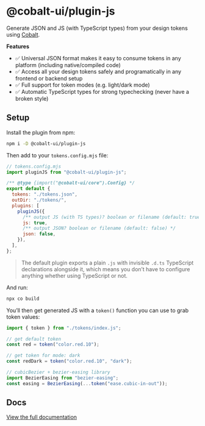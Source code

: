 # @cobalt-ui/plugin-js

Generate JSON and JS (with TypeScript types) from your design tokens using [Cobalt](https://cobalt-ui.pages.dev).

**Features**

- ✅ Universal JSON format makes it easy to consume tokens in any platform (including native/compiled code)
- ✅ Access all your design tokens safely and programatically in any frontend or backend setup
- ✅ Full support for token modes (e.g. light/dark mode)
- ✅ Automatic TypeScript types for strong typechecking (never have a broken style)

## Setup

Install the plugin from npm:

```bash
npm i -D @cobalt-ui/plugin-js
```

Then add to your `tokens.config.mjs` file:

```js
// tokens.config.mjs
import pluginJS from "@cobalt-ui/plugin-js";

/** @type {import("@cobalt-ui/core").Config} */
export default {
  tokens: "./tokens.json",
  outDir: "./tokens/",
  plugins: [
    pluginJS({
      /** output JS (with TS types)? boolean or filename (default: true) */
      js: true,
      /** output JSON? boolean or filename (default: false) */
      json: false,
    }),
  ],
};
```

> The default plugin exports a plain `.js` with invisible `.d.ts` TypeScript declarations alongside it, which means you don’t have to configure anything whether using TypeScript or not.

And run:

```sh
npx co build
```

You’ll then get generated JS with a `token()` function you can use to grab token values:

```js
import { token } from "./tokens/index.js";

// get default token
const red = token("color.red.10");

// get token for mode: dark
const redDark = token("color.red.10", "dark");

// cubicBezier + bezier-easing library
import BezierEasing from "bezier-easing";
const easing = BezierEasing(...token("ease.cubic-in-out"));
```

## Docs

[View the full documentation](https://cobalt-ui.pages.dev/integrations/js)
